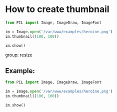 # How to create thumbnail

```python
from PIL import Image, ImageDraw, ImageFont

im = Image.open('/var/www/examples/heroine.png')
im.thumbnail((100, 100))

im.show()
```


group: resize

## Example: 
```python
from PIL import Image, ImageDraw, ImageFont

im = Image.open('/var/www/examples/heroine.png')
im.thumbnail((100, 100))

im.show()
```

